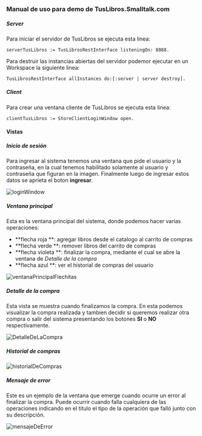 ### Manual de uso para demo de TusLibros.Smalltalk.com

##### Server

Para iniciar el servidor de TusLibros se ejecuta esta linea:

```smalltalk
serverTusLibros := TusLibrosRestInterface listeningOn: 8088.
```

Para destruir las instancias abiertas del servidor podemor ejecutar en un Workspace la siguiente linea:

```smalltalk
TusLibrosRestInterface allInstances do:[:server | server destroy]. 
```



##### Client

Para crear una ventana cliente de TusLibros se ejecuta esta linea:

```
clientTusLibros := StoreClientLoginWindow open.
```

#### Vistas

##### Inicio de sesión

Para ingresar al sistema tenemos una ventana que pide el usuario y la contraseña, en la cual tenemos habilitado solamente al usuario y contraseña que figuran en la imagen. Finalmente luego de ingresar estos datos se aprieta el boton **ingresar**.

![loginWindow](/home/bruno/Downloads/loginWindow.png)



##### Ventana principal

Esta es la ventana principal del sistema, donde podemos hacer varias operaciones:

- **flecha roja **: agregar libros desde el catalogo al carrito de compras 
- **flecha verde **: remover libros del carrito de compras
- **flecha violeta **: finalizar la compra, mediante el cual se abre la ventana de _Detalle de la compra_
- **flecha azul **: ver el historial de compras del usuario

![ventanaPrincipalFlechitas](/home/bruno/Downloads/ventanaPrincipalFlechitas.jpeg)

##### Detalle de la compra

Esta vista se muestra cuando finalizamos la compra. En esta podemos visualizar la compra realizada y tambien decidir si queremos realizar otra compra o salir del sistema presentando los botones **SI** o **NO** respectivamente.

![DetalleDeLaCompra](/home/bruno/Downloads/DetalleDeLaCompra.png)

##### Historial de compras

![historialDeCompras](/home/bruno/Downloads/historialDeCompras.png)

##### Mensaje de error

Este es un ejemplo de la ventana que emerge cuando ocurre un error al finalizar la compra. Puede ocurrir cuando falla cualquiera de las operaciones indicando en el titulo el tipo de la operación que falló junto con su descripción.

![mensajeDeError](/home/bruno/Downloads/mensajeDeError.png)

